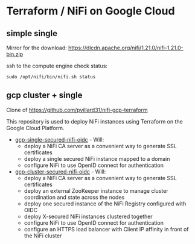 # Terraform / NiFi on Google Cloud

## simple single
Mirror for the download:
https://dlcdn.apache.org/nifi/1.21.0/nifi-1.21.0-bin.zip

ssh to the compute engine
check status:
```
sudo /opt/nifi/bin/nifi.sh status
```

## gcp cluster + single

Clone of https://github.com/pvillard31/nifi-gcp-terraform

This repository is used to deploy NiFi instances using Terraform on the Google Cloud Platform.

* [gcp-single-secured-nifi-oidc](./gcp-single-secured-nifi-oidc) - Will:
  * deploy a NiFi CA server as a convenient way to generate SSL certificates
  * deploy a single secured NiFi instance mapped to a domain
  * configure NiFi to use OpenID connect for authentication
* [gcp-cluster-secured-nifi-oidc](./gcp-cluster-secured-nifi-oidc) - Will:
  * deploy a NiFi CA server as a convenient way to generate SSL certificates
  * deploy an external ZooKeeper instance to manage cluster coordination and state across the nodes
  * deploy one secured instance of the NiFi Registry configured with OIDC
  * deploy X-secured NiFi instances clustered together
  * configure NiFi to use OpenID connect for authentication
  * configure an HTTPS load balancer with Client IP affinity in front of the NiFi cluster

